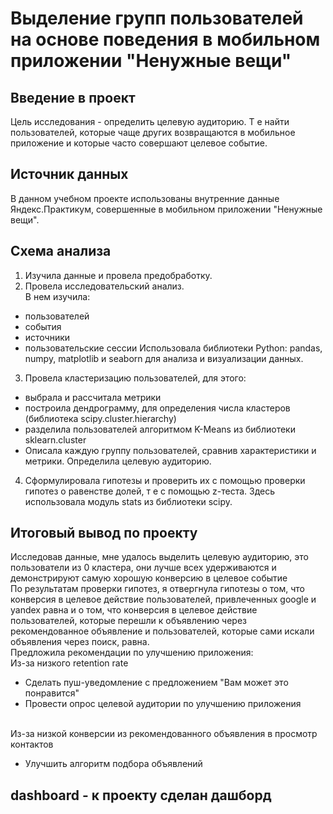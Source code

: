 # Выделение групп пользователей на основе поведения в мобильном приложении "Ненужные вещи"
## Введение  в проект
Цель исследования - определить целевую аудиторию. Т е найти пользователей, которые чаще других возвращаются в мобильное приложение и которые часто совершают целевое событие.
## Источник данных
В данном учебном проекте использованы внутренние данные Яндекс.Практикум, совершенные в мобильном приложении "Ненужные вещи".
## Схема анализа
1.	Изучила данные и провела предобработку.
2.	Провела исследовательский анализ. 
<br>В нем изучила:
-	пользователей
-	события
-	источники
-	пользовательские сессии
Использовала библиотеки Python: pandas, numpy, matplotlib и seaborn для анализа и визуализации данных.
3.	Провела кластеризацию пользователей, для этого:
-	выбрала и рассчитала метрики
-	построила дендрограмму, для определения  числа кластеров (библиотека scipy.cluster.hierarchy)
-	разделила пользователей алгоритмом K-Means из библиотеки sklearn.cluster
-	Описала каждую группу пользователей, сравнив характеристики и метрики. Определила целевую аудиторию.
4.	Сформулировала гипотезы и проверить их с помощью проверки гипотез о равенстве долей, т е с помощью z-теста. Здесь использовала модуль stats из библиотеки scipy.
## Итоговый вывод по проекту
Исследовав данные, мне удалось выделить целевую аудиторию, это пользователи из  0 кластера, они лучше всех удерживаются и демонстрируют самую хорошую конверсию в целевое событие
<br>По результатам проверки гипотез, я отвергнула гипотезы о том, что конверсия в целевое действие пользователей, привлеченных google и yandex равна и о том, что конверсия в целевое действие пользователей, которые перешли к объявлению через рекомендованное объявление и пользователей, которые сами искали объявления через поиск, равна.
<br>Предложила рекомендации по улучшению приложения:
<br>Из-за низкого retention rate
-	Сделать пуш-уведомление с предложением "Вам может это понравится"
-	Провести опрос целевой аудитории по улучшению приложения

<br>Из-за низкой конверсии из рекомендованного объявления в просмотр контактов
-	Улучшить алгоритм подбора объявлений

## dashboard - к проекту сделан дашборд

